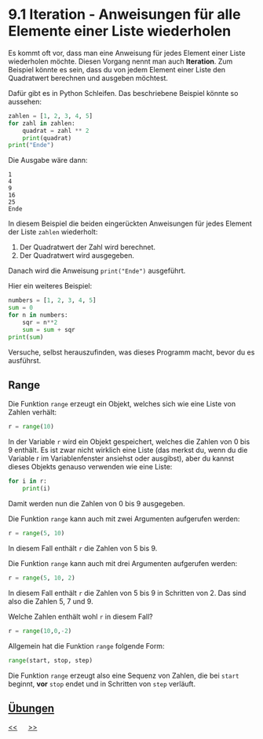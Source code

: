 # 9.1 Iteration - Anweisungen für alle Elemente einer Liste wiederholen

Es kommt oft vor, dass man eine Anweisung für jedes Element einer Liste wiederholen möchte.
Diesen Vorgang nennt man auch **Iteration**.
Zum Beispiel könnte es sein, dass du von jedem Element einer Liste den Quadratwert berechnen 
und ausgeben möchtest.

Dafür gibt es in Python Schleifen. Das beschriebene Beispiel könnte so aussehen:

```python
zahlen = [1, 2, 3, 4, 5]
for zahl in zahlen:
    quadrat = zahl ** 2
    print(quadrat)
print("Ende")
``` 

Die Ausgabe wäre dann:

```
1
4
9
16
25
Ende
``` 

In diesem Beispiel die beiden eingerückten Anweisungen für jedes Element 
der Liste `zahlen` wiederholt:
1. Der Quadratwert der Zahl wird berechnet.
2. Der Quadratwert wird ausgegeben.

Danach wird die Anweisung `print("Ende")` ausgeführt.

Hier ein weiteres Beispiel:

```python
numbers = [1, 2, 3, 4, 5]
sum = 0
for n in numbers:
    sqr = n**2
    sum = sum + sqr
print(sum)
```

Versuche, selbst herauszufinden, was dieses Programm macht, bevor du es ausführst.

## Range

Die Funktion `range` erzeugt ein Objekt, welches sich wie eine Liste von Zahlen verhält:

```python
r = range(10)
```

In der Variable `r` wird ein Objekt gespeichert, welches die Zahlen von 0 bis 9 enthält.
Es ist zwar nicht wirklich eine Liste 
(das merkst du, wenn du die Variable r im Variablenfenster ansiehst oder ausgibst), 
aber du kannst dieses Objekts genauso verwenden wie eine Liste:

```python
for i in r:
    print(i)
```

Damit werden nun die Zahlen von 0 bis 9 ausgegeben.

Die Funktion `range` kann auch mit zwei Argumenten aufgerufen werden:

```python
r = range(5, 10)
```

In diesem Fall enthält `r` die Zahlen von 5 bis 9.

Die Funktion `range` kann auch mit drei Argumenten aufgerufen werden:

```python
r = range(5, 10, 2)
```

In diesem Fall enthält `r` die Zahlen von 5 bis 9 in Schritten von 2.
Das sind also die Zahlen 5, 7 und 9.

Welche Zahlen enthält wohl `r` in diesem Fall?

```python
r = range(10,0,-2)
```

Allgemein hat die Funktion `range` folgende Form:

```python
range(start, stop, step)
```

Die Funktion `range` erzeugt also eine Sequenz von Zahlen, die bei `start` beginnt, 
**vor** `stop` endet und in Schritten von `step` verläuft.

## [Übungen](../uebungen/UE_9.1_Iteration.md)


[<<](9.0_Listen.md) &emsp; [>>](10.0_Tupel.md)